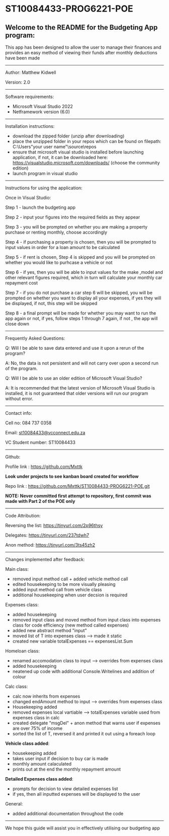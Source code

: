 # ST10084433-PROG6221-POE

Welcome to the README for the Budgeting App program:
-----------------------------------------------------------------------------------------------------------------------------------------------------------------------
This app has been designed to allow the user to manage their finances and provides an easy method of viewing their funds after monthly deductions have been made

-----------------------------------------------------------------------------------------------------------------------------------------------------------------------
Author: Matthew Kidwell

Version: 2.0

-----------------------------------------------------------------------------------------------------------------------------------------------------------------------
Software requirements:

- Microsoft Visual Studio 2022 
- Netframework version (6.0)

-----------------------------------------------------------------------------------------------------------------------------------------------------------------------
Installation instructions:

- download the zipped folder (unzip after downloading)
- place the unzipped folder in your repos which can be found on filepath: C:\Users\"your user name"\source\repos
- ensure that microsoft visual studio is installed before launching application, if not, it can be downloaded here: https://visualstudio.microsoft.com/downloads/ (choose the community edition)
- launch program in visual studio 	

-----------------------------------------------------------------------------------------------------------------------------------------------------------------------
Instructions for using the application:

Once in Visual Studio:

Step 1 - launch the budgeting app

Step 2 - input your figures into the required fields as they appear

Step 3 - you will be prompted on whether you are making a property purchase or renting monthly, choose accordingly

Step 4 - if purchasing a property is chosen, then you will be prompted to input values in order for a loan amount to be calculated

Step 5 - if rent is chosen, Step 4 is skipped and you will be prompted on whether you would like to purhcase a vehicle or not

Step 6 - if yes, then you will be able to input values for the make ,model and other relevant figures required, which in turn will calculate your monthly car repayment cost

Step 7 - if you do not purchase a car step 6 will be skipped, you will be prompted on whether you want to display all your expenses, 
         if yes they will be displayed, if not, this step will be skipped

Step 8 -  a final prompt will be made for whether you may want to run the app again or not, if yes, follow steps 1 through 7 again, if not
         , the app will close down
         
-----------------------------------------------------------------------------------------------------------------------------------------------------------------------
Frequently Asked Questions:

Q: Will I be able to save data entered and use it upon a rerun of the program?

A: No, the data is not persistent and will not carry over upon a second run of the program.


Q: Will I be able to use an older edition of Microsoft Visual Studio?

A: It is recommended that the latest version of Microsoft Visual Studio is installed, it is not guaranteed that older versions will run our program without error.

-----------------------------------------------------------------------------------------------------------------------------------------------------------------------
Contact info: 

Cell no: 084 737 0358

Email: st10084433@vcconnect.edu.za

VC Student number: ST10084433

-----------------------------------------------------------------------------------------------------------------------------------------------------------------------
Github:

Profile link : https://github.com/Mxttk

**Look under projects to see kanban board created for workflow**

Repo link : https://github.com/Mxttk/ST10084433-PROG6221-POE.git

**NOTE: Never committed first attempt to repository, first commit was made with Part 2 of the POE only**

-----------------------------------------------------------------------------------------------------------------------------------------------------------------------
Code Attribution:

Reversing the list<T>:  https://tinyurl.com/2p96thsy
         
Delegates:  https://tinyurl.com/237tdwh7
         
Anon method:  https://tinyurl.com/3ts45zh2
         
-----------------------------------------------------------------------------------------------------------------------------------------------------------------------
Changes implemented after feedback:

Main class:
- removed input method call + added vehicle method call
- edited housekeeping to be more visually pleasing
- added input method call from vehicle class
- additional housekeeping when user decsion is required

Expenses class:
- added housekeeping
- removed input class and moved method from input class into expenses class for 
  code efficiency (new method called expenses)
- added new abstract method "input"
- moved list of T into expenses class --> made it static
- created new variable totalExpenses == expensesList.Sum

Homeloan class:
- renamed accomodation class to input --> overrides from expenses class
- added housekeeping  
- neatened up code with additional Console.Writelines and addition of colour

Calc class:
- calc now inherits from expenses 
- changed endAmount method to input --> overrides from expenses class
- Housekeeping added 
- removed expenses local vartiable --> totalExpenses variable used from expenses class in calc
- created delegate "msgDel" + anon method that warns user if expenses are over 75% of income
- sorted the list of T, reversed it and printed it out using a foreach loop

**Vehicle class added**:
- housekeeping added
- takes user input if decision to buy car is made
- monthly amount calaculated
- prints out at the end the monthly repayment amount 

**Detailed Expenses class added**:
- prompts for decision to view detailed expenses list
- if yes, then all inputted expenses will be displayed to the user

General:
- added additional documentation throughout the code
         
-----------------------------------------------------------------------------------------------------------------------------------------------------------------------
We hope this guide will assist you in effectively utilising our budgeting app 

